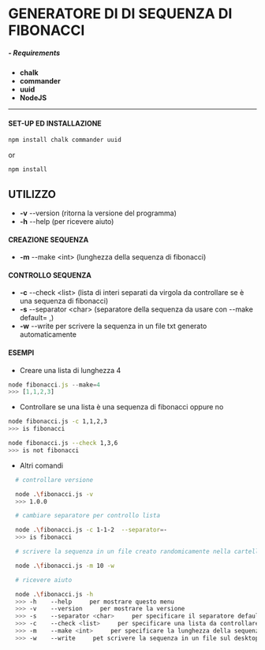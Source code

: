 <h1>GENERATORE DI DI SEQUENZA DI FIBONACCI</h1>

##### - Requirements

* **chalk**
* **commander**
* **uuid**
* **NodeJS**

---

#### SET-UP ED INSTALLAZIONE

```bash
npm install chalk commander uuid
```
or
```bash
npm install
```

## UTILIZZO

* **-v** --version (ritorna la versione del programma)
* **-h** --help (per ricevere aiuto)
  
#### CREAZIONE SEQUENZA

* **-m** --make \<int> (lunghezza della sequenza di fibonacci)
  
#### CONTROLLO SEQUENZA

* **-c** --check \<list> (lista di interi separati da virgola da controllare se è una sequenza di fibonacci)
* **-s** --separator \<char> (separatore della sequenza da usare con --make default= ,)
* **-w** --write per scrivere la sequenza in un file txt generato automaticamente


#### ESEMPI

* Creare una lista di lunghezza 4

```js
node fibonacci.js --make=4
>>> [1,1,2,3]
```
* Controllare se una lista è una sequenza di fibonacci oppure no

```bash
node fibonacci.js -c 1,1,2,3
>>> is fibonacci
```
```bash
node fibonacci.js --check 1,3,6
>>> is not fibonacci
```

* Altri comandi
  
```bash
  # controllare versione

  node .\fibonacci.js -v
  >>> 1.0.0

  # cambiare separatore per controllo lista

  node .\fibonacci.js -c 1-1-2  --separator=-
  >>> is fibonacci

  # scrivere la sequenza in un file creato randomicamente nella cartella /sequenze

  node .\fibonacci.js -m 10 -w

  # ricevere aiuto

  node .\fibonacci.js -h 
  >>> -h    --help     per mostrare questo menu 
  >>> -v    --version     per mostrare la versione 
  >>> -s    --separator <char>     per specificare il separatore default= ,
  >>> -c    --check <list>     per specificare una lista da controllare 
  >>> -m    --make <int>     per specificare la lunghezza della sequenza da produrre 
  >>> -w    --write     pet scrivere la sequenza in un file sul desktop
```

